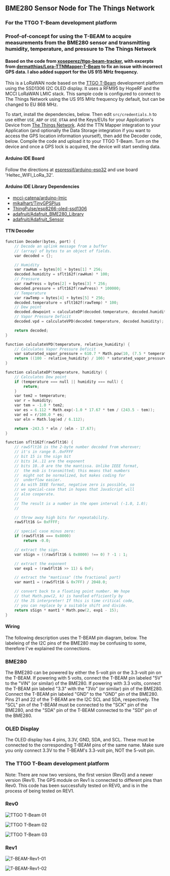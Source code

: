 ## BME280 Sensor Node for The Things Network

### For the TTGO T-Beam development platform

### Proof-of-concept for using the T-BEAM to acquire measurements from the BME280 sensor and transmitting humidity, temperature, and pressure to The Things Network

#### Based on the code from [xoseperez/ttgo-beam-tracker](https://github.com/xoseperez/ttgo-beam-tracker), with excerpts from [dermatthias/Lora-TTNMapper-T-Beam](https://github.com/dermatthias/Lora-TTNMapper-T-Beam) to fix an issue with incorrect GPS data. I also added support for the US 915 MHz frequency.

This is a LoRaWAN node based on the [TTGO T-Beam](https://github.com/LilyGO/TTGO-T-Beam) development platform using the SSD1306 I2C OLED display.
It uses a RFM95 by HopeRF and the MCCI LoRaWAN LMIC stack. This sample code is configured to connect to The Things Network using the US 915 MHz frequency by default, but can be changed to EU 868 MHz.

To start, install the dependencies, below. Then edit ```src/credentials.h``` to use either ```USE_ABP``` or ```USE_OTAA``` and the Keys/EUIs for your Application's Device from [The Things Network](https://www.thethingsnetwork.org/). Add the TTN Mapper integration to your Application (and optionally the Data Storage integration if you want to access the GPS location information yourself), then add the Decoder code, below. Compile the code and upload it to your TTGO T-Beam. Turn on the device and once a GPS lock is acquired, the device will start sending data.

#### Arduino IDE Board

Follow the directions at [espressif/arduino-esp32](https://github.com/espressif/arduino-esp32) and use board 'Heltec_WIFI_LoRa_32'.

#### Arduino IDE Library Dependencies

 - [mcci-catena/arduino-lmic](https://github.com/mcci-catena/arduino-lmic)
 - [mikalhart/TinyGPSPlus](https://github.com/mikalhart/TinyGPSPlus)
 - [ThingPulse/esp8266-oled-ssd1306](https://github.com/ThingPulse/esp8266-oled-ssd1306)
 - [adafruit/Adafruit_BME280_Library](https://github.com/adafruit/Adafruit_BME280_Library)
 - [adafruit/Adafruit_Sensor](https://github.com/adafruit/Adafruit_Sensor)

#### TTN Decoder

```C
function Decoder(bytes, port) {
    // Decode an uplink message from a buffer
    // (array) of bytes to an object of fields.
    var decoded = {};

    // Humidity
    var rawHum = bytes[0] + bytes[1] * 256;
    decoded.humidity = sflt162f(rawHum) * 100;
    // Pressure
    var rawPress = bytes[2] + bytes[3] * 256;
    decoded.pressure = sflt162f(rawPress) * 100000;
    // Temperature
    var rawTemp = bytes[4] + bytes[5] * 256;
    decoded.temperature = sflt162f(rawTemp) * 100;
    // Dew point
    decoded.dewpoint = calculateDP(decoded.temperature, decoded.humidity);
    // Vapor Pressure Deficit
    decoded.vpd = calculateVPD(decoded.temperature, decoded.humidity);

    return decoded;
}

function calculateVPD(temperature, relative_humidity) {
    // Calculates Vapor Pressure Deficit
    var saturated_vapor_pressure = 610.7 * Math.pow(10, (7.5 * temperature / (237.3 + temperature)));
    return ((100 - relative_humidity) / 100) * saturated_vapor_pressure;
}

function calculateDP(temperature, humidity) {
    // Calculates Dew point
    if (temperature === null || humidity === null) {
        return;
    }
    var tem2 = temperature;
    var r = humidity;
    var tem = -1.0 * tem2;
    var es = 6.112 * Math.exp(-1.0 * 17.67 * tem / (243.5 - tem));
    var ed = r/100.0 * es;
    var eln = Math.log(ed / 6.112);

    return -243.5 * eln / (eln - 17.67);
}

function sflt162f(rawSflt16) {
    // rawSflt16 is the 2-byte number decoded from wherever;
    // it's in range 0..0xFFFF
    // bit 15 is the sign bit
    // bits 14..11 are the exponent
    // bits 10..0 are the the mantissa. Unlike IEEE format,
    // 	the msb is transmitted; this means that numbers
    //	might not be normalized, but makes coding for
    //	underflow easier.
    // As with IEEE format, negative zero is possible, so
    // we special-case that in hopes that JavaScript will
    // also cooperate.
    //
    // The result is a number in the open interval (-1.0, 1.0);
    //

    // throw away high bits for repeatability.
    rawSflt16 &= 0xFFFF;

    // special case minus zero:
    if (rawSflt16 === 0x8000)
        return -0.0;

    // extract the sign.
    var sSign = ((rawSflt16 & 0x8000) !== 0) ? -1 : 1;

    // extract the exponent
    var exp1 = (rawSflt16 >> 11) & 0xF;

    // extract the "mantissa" (the fractional part)
    var mant1 = (rawSflt16 & 0x7FF) / 2048.0;

    // convert back to a floating point number. We hope
    // that Math.pow(2, k) is handled efficiently by
    // the JS interpreter! If this is time critical code,
    // you can replace by a suitable shift and divide.
    return sSign * mant1 * Math.pow(2, exp1 - 15);
}

```

#### Wiring

The following description uses the T-BEAM pin diagram, below. The labeleing of the I2C pins of the BME280 may be confusing to some, therefore I've explained the connections.

### BME280

The BME280 can be powered by either the 5-volt pin or the 3.3-volt pin on the T-BEAM. If powering with 5 volts, connect the T-BEAM pin labeled "5V" to the "VIN" (or similar) of the BME280. If powering with 3.3 volts, connect the T-BEAM pin labeled "3.3" with the "3Vo" (or similar) pin of the BME280. Connect the T-BEAM pin labeled "GND" to the "GND" pin of the BME280. Pins 21 and 22 of the T-BEAM are the I2C SCL and SDA, respectively. The "SCL" pin of the T-BEAM must be connected to the "SCK" pin of the BME280, and the "SDA" pin of the T-BEAM connected to the "SDI" pin of the BME280.

### OLED Display

The OLED display has 4 pins, 3.3V, GND, SDA, and SCL. These must be connected to the corresponding T-BEAM pins of the same name. Make sure you only connect 3.3V to the T-BEAM's 3.3-volt pin, NOT the 5-volt pin.

### The TTGO T-Beam development platform

Note: There are now two versions, the first version (Rev0) and a newer version (Rev1). The GPS module on Rev1 is connected to different pins than Rev0. This code has been successfully tested on REV0, and is in the process of being tested on REV1.

### Rev0

![TTGO T-Beam 01](img/TTGO-TBeam-01.jpg)

![TTGO T-Beam 02](img/TTGO-TBeam-02.jpg)

![TTGO T-Beam 03](img/TTGO-TBeam-03.jpg)

### Rev1

![T-BEAM-Rev1-01](img/T-BEAM-Rev1-01.jpg)

![T-BEAM-Rev1-02](img/T-BEAM-Rev1-02.jpg)
